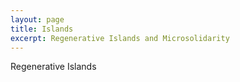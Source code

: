 ```yaml
---
layout: page
title: Islands
excerpt: Regenerative Islands and Microsolidarity
---
```


Regenerative Islands